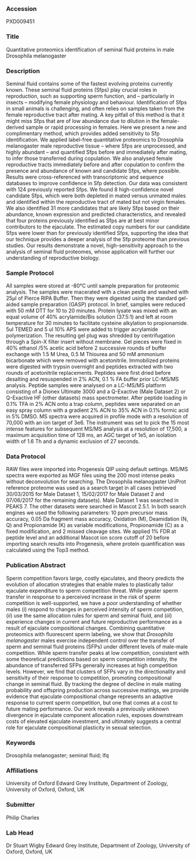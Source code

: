 ### Accession
PXD009451

### Title
Quantitative proteomics identification of seminal fluid proteins in male Drosophila  melanogaster

### Description
Seminal fluid contains some of the fastest evolving proteins currently known. These seminal fluid proteins (Sfps) play crucial roles in reproduction, such as supporting sperm function, and – particularly in insects – modifying female physiology and behaviour. Identification of Sfps in small animals is challenging, and often relies on samples taken from the female reproductive tract after mating. A key pitfall of this method is that it might miss Sfps that are of low abundance due to dilution in the female-derived sample or rapid processing in females. Here we present a new and complimentary method, which provides added sensitivity to Sfp identification. We applied label-free quantitative proteomics to Drosophila melanogaster male reproductive tissue – where Sfps are unprocessed, and highly abundant – and quantified Sfps before and immediately after mating, to infer those transferred during copulation. We also analysed female reproductive tracts immediately before and after copulation to confirm the presence and abundance of known and candidate Sfps, where possible. Results were cross-referenced with transcriptomic and sequence databases to improve confidence in Sfp detection. Our data was consistent with 124 previously reported Sfps. We found 8 high-confidence novel candidate Sfps, which were both depleted in mated versus unmated males and identified within the reproductive tract of mated but not virgin females. We also identified 31 more candidates that are likely Sfps based on their abundance, known expression and predicted characteristics, and revealed that four proteins previously identified as Sfps are at best minor contributors to the ejaculate. The estimated copy numbers for our candidate Sfps were lower than for previously identified Sfps, supporting the idea that our technique provides a deeper analysis of the Sfp proteome than previous studies. Our results demonstrate a novel, high-sensitivity approach to the analysis of seminal fluid proteomes, whose application will further our understanding of reproductive biology.

### Sample Protocol
All samples were stored at -80°C until sample preparation for proteomic analysis. The samples were macerated with a clean pestle and washed with 25µl of Pierce RIPA Buffer. Then they were digested using the standard gel-aided sample preparation (GASP) protocol.  In brief, samples were reduced with 50 mM DTT for 10 to 20 minutes. Protein lysate was mixed with an equal volume of 40% acrylamide/Bis solution (37.5:1) and left at room temperature for 30 minutes to facilitate cysteine alkylation to propionamide. 5ul TEMED and 5 ul 10% APS were added to trigger acrylamide polymerization. The resulting gel plug was shredded by centrifugation through a Spin-X filter insert without membrane. Gel pieces were fixed in 40% ethanol /5% acetic acid before 2 successive rounds of buffer exchange with 1.5 M Urea, 0.5 M Thiourea and 50 mM ammonium bicarbonate which were removed with acetonitrile. Immobilized proteins were digested with trypsin overnight and peptides extracted with two rounds of acetonitrile replacements. Peptides were first dried before desalting and resuspended in 2% ACN, 0.1 % FA buffer prior LC-MS/MS analysis. Peptide samples were analysed on a LC-MS/MS platform consisting of a Dionex Ultimate 3000 and a Q-Exactive (Male Dataset 2) or Q-Exactive HF (other datasets) mass spectrometer. After peptide loading in 0.1% TFA in 2% ACN onto a trap column, peptides were separated on an easy spray column with a gradient 2% ACN to 35% ACN in 0.1% formic acid in 5% DMSO. MS spectra were acquired in profile mode with a resolution of 70,000 with an ion target of 3e6. The instrument was set to pick the 15 most intense features for subsequent MS/MS analysis at a resolution of 17,500, a maximum acquisition time of 128 ms, an AGC target of 1e5, an isolation width of 1.6 Th and a dynamic exclusion of 27 seconds.

### Data Protocol
RAW files were imported into Progenesis QIP using default settings. MS/MS spectra were exported as MGF files using the 200 most intense peaks without deconvolution for searching.  The Drosophila melanogaster UniProt reference proteome was used as a search target in all cases (retrieved 30/03/2015 for Male Dataset 1, 15/02/2017 for Male Dataset 2 and 07/06/2017 for the remaining datasets). Male Dataset 1 was searched in PEAKS 7.  The other datasets were searched in Mascot 2.5.1.  In both search engines we used the following parameters: 10 ppm precursor mass accuracy, 0.05 Da fragment mass accuracy, Oxidation (M), Deamidation (N, Q) and Propionamide (K) as variable modifications, Propionamide (C) as a fixed modification, and 2 missed cleavage sites. We applied 1% FDR at peptide level and an additional Mascot ion score cutoff of 20 before importing search results into Progenesis, where protein quantification was calculated using the Top3 method.

### Publication Abstract
Sperm competition favors large, costly ejaculates, and theory predicts the evolution of allocation strategies that enable males to plastically tailor ejaculate expenditure to sperm competition threat. While greater sperm transfer in response to a perceived increase in the risk of sperm competition is well-supported, we have a poor understanding of whether males (<i>i</i>) respond to changes in perceived intensity of sperm competition, (<i>ii</i>) use the same allocation rules for sperm and seminal fluid, and (<i>iii</i>) experience changes in current and future reproductive performance as a result of ejaculate compositional changes. Combining quantitative proteomics with fluorescent sperm labeling, we show that <i>Drosophila melanogaster</i> males exercise independent control over the transfer of sperm and seminal fluid proteins (SFPs) under different levels of male-male competition. While sperm transfer peaks at low competition, consistent with some theoretical predictions based on sperm competition intensity, the abundance of transferred SFPs generally increases at high competition levels. However, we find that clusters of SFPs vary in the directionality and sensitivity of their response to competition, promoting compositional change in seminal fluid. By tracking the degree of decline in male mating probability and offspring production across successive matings, we provide evidence that ejaculate compositional change represents an adaptive response to current sperm competition, but one that comes at a cost to future mating performance. Our work reveals a previously unknown divergence in ejaculate component allocation rules, exposes downstream costs of elevated ejaculate investment, and ultimately suggests a central role for ejaculate compositional plasticity in sexual selection.

### Keywords
Drosophila melanogaster; seminal fluid; lfq

### Affiliations
University of Oxford
Edward Grey Institute, Department of Zoology, University of Oxford, Oxford, UK

### Submitter
Philip Charles

### Lab Head
Dr Stuart Wigby
Edward Grey Institute, Department of Zoology, University of Oxford, Oxford, UK


